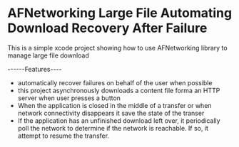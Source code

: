# AFNetworking Large File Automating Download Recovery After Failure
This is a simple xcode project showing how to use AFNetworking library to manage large file download

------Features----
- automatically recover failures on behalf of the user when possible
- this project asynchronously downloads a content file forma an HTTP server when user presses a button
- When the application is closed in the middle of a transfer or when network connectivity disappears it save the state of the transer
- If the application has an unfinished download left over, it periodically poll the network to determine if the network is reachable.
If so, it attempt to resume the transfer.
